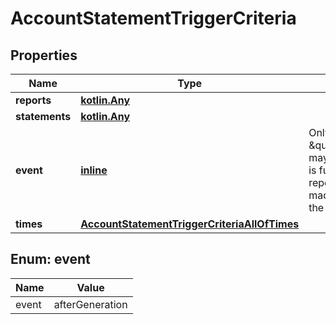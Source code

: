 
# AccountStatementTriggerCriteria

## Properties
Name | Type | Description | Notes
------------ | ------------- | ------------- | -------------
**reports** | [**kotlin.Any**](kotlin.Any.md) |  |  [optional]
**statements** | [**kotlin.Any**](kotlin.Any.md) |  |  [optional]
**event** | [**inline**](#Event) | Only the value \&quot;afterGeneration\&quot; may be used. The criterion is fulfilled if the related report is generated and made available to the PSU in the online channel. |  [optional]
**times** | [**AccountStatementTriggerCriteriaAllOfTimes**](AccountStatementTriggerCriteriaAllOfTimes.md) |  |  [optional]


<a id="Event"></a>
## Enum: event
Name | Value
---- | -----
event | afterGeneration



